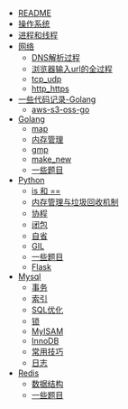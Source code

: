 * [README ](README.md)
* [操作系统](操作系统/操作系统.md)
 * [进程和线程](操作系统/进程和线程.md)
* [网络](网络/README.md)
  * [DNS解析过程](网络/DNS解析过程.md)
  * [浏览器输入url的全过程](网络/浏览器输入url的全过程.md)
  * [tcp_udp](网络/tcp_udp.md)
  * [http_https](网络/http_https.md)
* [一些代码记录-Golang]()
    * [aws-s3-oss-go](一些代码记录-golang/aws-s3-oss-go.md) 
* [Golang]()
  * [map](golang/map.md) 
  * [内存管理](golang/内存管理.md) 
  * [gmp](golang/gmp.md) 
  * [make_new](golang/make_new.md) 
  * [一些题目](golang/一些题目.md) 
* [Python]()
  * [is 和 ==](Python/is_or_==.md) 
  * [内存管理与垃圾回收机制](Python/内存管理与垃圾回收机制.md) 
  * [协程](Python/协程.md) 
  * [闭包](Python/闭包.md) 
  * [自省](Python/自省.md) 
  * [GIL](Python/GIL.md) 
  * [一些题目](Python/一些题目.md) 
  * [Flask](Python/Flask.md) 
* [Mysql]()
  * [事务](Mysql/事务.md)
  * [索引](Mysql/索引.md)
  * [SQL优化](Mysql/SQL优化.md)
  * [锁](Mysql/锁.md)
  * [MyISAM](Mysql/MyISAM.md) 
  * [InnoDB](Mysql/InnoDB.md) 
  * [常用技巧](Mysql/常用技巧.md) 
  * [日志](Mysql/日志.md) 
* [Redis]()
  * [数据结构](Redis/数据结构.md) 
  * [一些题目](Redis/一些题目.md) 
